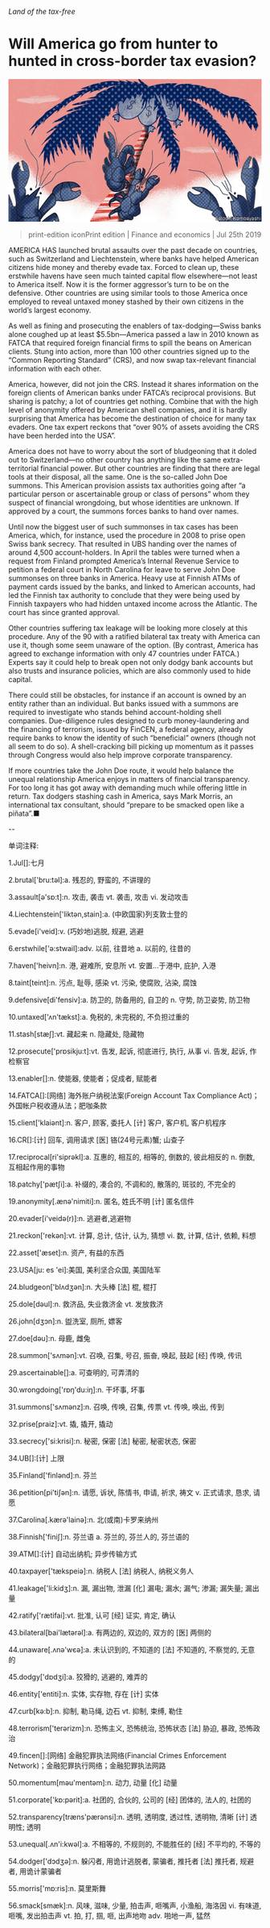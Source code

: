 ###### Land of the tax-free

# Will America go from hunter to hunted in cross-border tax evasion? 

![image](images/20190727_FND001.jpg) 

> print-edition iconPrint edition | Finance and economics | Jul 25th 2019 

AMERICA HAS launched brutal assaults over the past decade on countries, such as Switzerland and Liechtenstein, where banks have helped American citizens hide money and thereby evade tax. Forced to clean up, these erstwhile havens have seen much tainted capital flow elsewhere—not least to America itself. Now it is the former aggressor’s turn to be on the defensive. Other countries are using similar tools to those America once employed to reveal untaxed money stashed by their own citizens in the world’s largest economy. 

As well as fining and prosecuting the enablers of tax-dodging—Swiss banks alone coughed up at least $5.5bn—America passed a law in 2010 known as FATCA that required foreign financial firms to spill the beans on American clients. Stung into action, more than 100 other countries signed up to the “Common Reporting Standard” (CRS), and now swap tax-relevant financial information with each other. 

America, however, did not join the CRS. Instead it shares information on the foreign clients of American banks under FATCA’s reciprocal provisions. But sharing is patchy; a lot of countries get nothing. Combine that with the high level of anonymity offered by American shell companies, and it is hardly surprising that America has become the destination of choice for many tax evaders. One tax expert reckons that “over 90% of assets avoiding the CRS have been herded into the USA”. 

America does not have to worry about the sort of bludgeoning that it doled out to Switzerland—no other country has anything like the same extra-territorial financial power. But other countries are finding that there are legal tools at their disposal, all the same. One is the so-called John Doe summons. This American provision assists tax authorities going after “a particular person or ascertainable group or class of persons” whom they suspect of financial wrongdoing, but whose identities are unknown. If approved by a court, the summons forces banks to hand over names. 

Until now the biggest user of such summonses in tax cases has been America, which, for instance, used the procedure in 2008 to prise open Swiss bank secrecy. That resulted in UBS handing over the names of around 4,500 account-holders. In April the tables were turned when a request from Finland prompted America’s Internal Revenue Service to petition a federal court in North Carolina for leave to serve John Doe summonses on three banks in America. Heavy use at Finnish ATMs of payment cards issued by the banks, and linked to American accounts, had led the Finnish tax authority to conclude that they were being used by Finnish taxpayers who had hidden untaxed income across the Atlantic. The court has since granted approval. 

Other countries suffering tax leakage will be looking more closely at this procedure. Any of the 90 with a ratified bilateral tax treaty with America can use it, though some seem unaware of the option. (By contrast, America has agreed to exchange information with only 47 countries under FATCA.) Experts say it could help to break open not only dodgy bank accounts but also trusts and insurance policies, which are also commonly used to hide capital. 

There could still be obstacles, for instance if an account is owned by an entity rather than an individual. But banks issued with a summons are required to investigate who stands behind account-holding shell companies. Due-diligence rules designed to curb money-laundering and the financing of terrorism, issued by FinCEN, a federal agency, already require banks to know the identity of such “beneficial” owners (though not all seem to do so). A shell-cracking bill picking up momentum as it passes through Congress would also help improve corporate transparency. 

If more countries take the John Doe route, it would help balance the unequal relationship America enjoys in matters of financial transparency. For too long it has got away with demanding much while offering little in return. Tax dodgers stashing cash in America, says Mark Morris, an international tax consultant, should “prepare to be smacked open like a piñata”.■ 

-- 

 单词注释:

1.Jul[]:七月 

2.brutal['bru:tәl]:a. 残忍的, 野蛮的, 不讲理的 

3.assault[ә'sɒ:t]:n. 攻击, 袭击 vt. 袭击, 攻击 vi. 发动攻击 

4.Liechtenstein['liktәn,stain]:a. (中欧国家)列支敦士登的 

5.evade[i'veid]:v. (巧妙地)逃脱, 规避, 逃避 

6.erstwhile['ә:stwail]:adv. 以前, 往昔地 a. 以前的, 往昔的 

7.haven['heivn]:n. 港, 避难所, 安息所 vt. 安置...于港中, 庇护, 入港 

8.taint[teint]:n. 污点, 耻辱, 感染 vt. 污染, 使腐败, 沾染, 腐蚀 

9.defensive[di'fensiv]:a. 防卫的, 防备用的, 自卫的 n. 守势, 防卫姿势, 防卫物 

10.untaxed['ʌn'tækst]:a. 免税的, 未完税的, 不负担过重的 

11.stash[stæʃ]:vt. 藏起来 n. 隐藏处, 隐藏物 

12.prosecute['prɒsikju:t]:vt. 告发, 起诉, 彻底进行, 执行, 从事 vi. 告发, 起诉, 作检察官 

13.enabler[]:n. 使能器, 使能者；促成者, 赋能者 

14.FATCA[]:[网络] 海外账户纳税法案(Foreign Account Tax Compliance Act)；外国帐户税收遵从法；肥咖条款 

15.client['klaiәnt]:n. 客户, 顾客, 委托人 [计] 客户, 客户机, 客户机程序 

16.CR[]:[计] 回车, 调用请求 [医] 铬(24号元素)蟹; 山查子 

17.reciprocal[ri'siprәkl]:a. 互惠的, 相互的, 相等的, 倒数的, 彼此相反的 n. 倒数, 互相起作用的事物 

18.patchy['pætʃi]:a. 补缀的, 凑合的, 不调和的, 散落的, 斑驳的, 不完全的 

19.anonymity[.ænә'nimiti]:n. 匿名, 姓氏不明 [计] 匿名信件 

20.evader[i'veidә(r)]:n. 逃避者,逃避物 

21.reckon['rekәn]:vt. 计算, 总计, 估计, 认为, 猜想 vi. 数, 计算, 估计, 依赖, 料想 

22.asset['æset]:n. 资产, 有益的东西 

23.USA[ju: es 'ei]:美国, 美利坚合众国, 美国陆军 

24.bludgeon['blʌdʒәn]:n. 大头棒 [法] 棍, 棍打 

25.dole[dәul]:n. 救济品, 失业救济金 vt. 发放救济 

26.john[dʒɔn]:n. 盥洗室, 厕所, 嫖客 

27.doe[dәu]:n. 母鹿, 雌兔 

28.summon['sʌmәn]:vt. 召唤, 召集, 号召, 振奋, 唤起, 鼓起 [经] 传唤, 传讯 

29.ascertainable[]:a. 可查明的, 可弄清的 

30.wrongdoing['rɒŋ'du:iŋ]:n. 干坏事, 坏事 

31.summons['sʌmәnz]:n. 召唤, 传唤, 召集, 传票 vt. 传唤, 唤出, 传到 

32.prise[praiz]:vt. 撬, 撬开, 撬动 

33.secrecy['si:krisi]:n. 秘密, 保密 [法] 秘密, 秘密状态, 保密 

34.UB[]:[计] 上限 

35.Finland['finlәnd]:n. 芬兰 

36.petition[pi'tiʃәn]:n. 请愿, 诉状, 陈情书, 申请, 祈求, 祷文 v. 正式请求, 恳求, 请愿 

37.Carolina[.kærә'lainә]:n. 北(或南)卡罗来纳州 

38.Finnish['finiʃ]:n. 芬兰语 a. 芬兰的, 芬兰人的, 芬兰语的 

39.ATM[]:[计] 自动出纳机; 异步传输方式 

40.taxpayer['tækspeiә]:n. 纳税人 [法] 纳税人, 纳税义务人 

41.leakage['li:kidʒ]:n. 漏, 漏出物, 泄漏 [化] 漏电; 漏水; 漏气; 渗漏; 漏失量; 漏出量 

42.ratify['rætifai]:vt. 批准, 认可 [经] 证实, 肯定, 确认 

43.bilateral[bai'lætәrәl]:a. 有两边的, 双边的, 双方的 [医] 两侧的 

44.unaware[.ʌnә'wєә]:a. 未认识到的, 不知道的 [法] 不知道的, 不察觉的, 无意的 

45.dodgy['dɒdʒi]:a. 狡猾的, 逃避的, 难弄的 

46.entity['entiti]:n. 实体, 实存物, 存在 [计] 实体 

47.curb[kә:b]:n. 抑制, 勒马绳, 边石 vt. 抑制, 束缚, 勒住 

48.terrorism['terәrizm]:n. 恐怖主义, 恐怖统治, 恐怖状态 [法] 胁迫, 暴政, 恐怖政治 

49.fincen[]:[网络] 金融犯罪执法网络(Financial Crimes Enforcement Network)；金融犯罪执行网络；金融犯罪执法网路 

50.momentum[mәu'mentәm]:n. 动力, 动量 [化] 动量 

51.corporate['kɒ:pәrit]:a. 社团的, 合伙的, 公司的 [经] 团体的, 法人的, 社团的 

52.transparency[træns'pærәnsi]:n. 透明, 透明度, 透过性, 透明物, 清晰 [计] 透明性; 透明 

53.unequal[.ʌn'i:kwәl]:a. 不相等的, 不规则的, 不能胜任的 [经] 不平均的, 不等的 

54.dodger['dɔdʒә]:n. 躲闪者, 用诡计逃脱者, 蒙骗者, 推托者 [法] 推托者, 规避者, 用诡计蒙骗者 

55.morris['mɒ:ris]:n. 莫里斯舞 

56.smack[smæk]:n. 风味, 滋味, 少量, 拍击声, 咂嘴声, 小渔船, 海洛因 vi. 有味道, 咂嘴, 发出拍击声 vt. 拍, 打, 掴, 咂, 出声地吻 adv. 啪地一声, 猛然 

